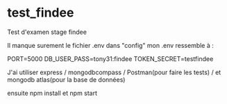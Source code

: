 # test_findee
Test d'examen stage findee

Il manque surement le fichier .env dans "config"
mon .env ressemble à :

PORT=5000
DB_USER_PASS=tony31:findee
TOKEN_SECRET=testfindee


J'ai utiliser express / mongodbcompass / Postman(pour faire les tests) / et mongodb atlas(pour la base de données)

ensuite npm install et npm start
